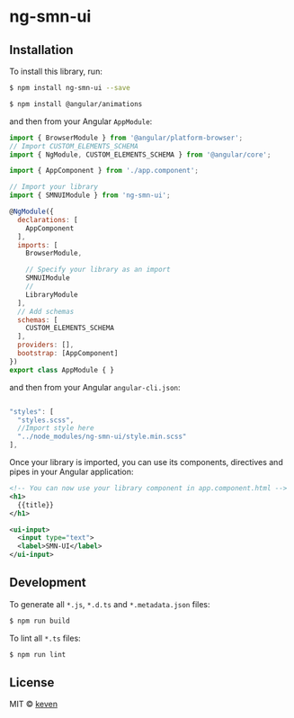 # ng-smn-ui

## Installation

To install this library, run:

```bash
$ npm install ng-smn-ui --save

$ npm install @angular/animations
```

and then from your Angular `AppModule`:

```javascript
import { BrowserModule } from '@angular/platform-browser';
// Import CUSTOM_ELEMENTS_SCHEMA
import { NgModule, CUSTOM_ELEMENTS_SCHEMA } from '@angular/core';

import { AppComponent } from './app.component';

// Import your library
import { SMNUIModule } from 'ng-smn-ui';

@NgModule({
  declarations: [
    AppComponent
  ],
  imports: [
    BrowserModule,

    // Specify your library as an import
    SMNUIModule
    //
    LibraryModule
  ],
  // Add schemas
  schemas: [
    CUSTOM_ELEMENTS_SCHEMA
  ],
  providers: [],
  bootstrap: [AppComponent]
})
export class AppModule { }
```
and then from your Angular `angular-cli.json`:

```javascript

"styles": [
  "styles.scss",
  //Import style here
  "../node_modules/ng-smn-ui/style.min.scss"
],

```

Once your library is imported, you can use its components, directives and pipes in your Angular application:

```xml
<!-- You can now use your library component in app.component.html -->
<h1>
  {{title}}
</h1>

<ui-input>
  <input type="text">
  <label>SMN-UI</label>
</ui-input>
```

## Development

To generate all `*.js`, `*.d.ts` and `*.metadata.json` files:

```bash
$ npm run build
```

To lint all `*.ts` files:

```bash
$ npm run lint
```

## License

MIT © [keven](mailto:keven@smn.com.br)
